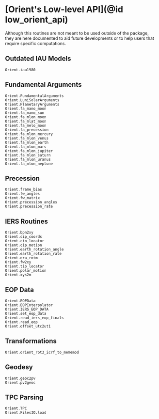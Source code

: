 # [Orient's Low-level API](@id low_orient_api)

Although this routines are not meant to be used outside of the package, they are here documented to aid future developments or to help users that require specific computations.

## Outdated IAU Models

```@docs
Orient.iau1980
```

## Fundamental Arguments 

```@docs 
Orient.FundamentalArguments
Orient.LuniSolarArguments
Orient.PlanetaryArguments
Orient.fa_mano_moon
Orient.fa_mano_sun
Orient.fa_mlon_moon
Orient.fa_mlat_moon
Orient.fa_melo_moon
Orient.fa_precession
Orient.fa_mlon_mercury
Orient.fa_mlon_venus
Orient.fa_mlon_earth
Orient.fa_mlon_mars
Orient.fa_mlon_jupiter
Orient.fa_mlon_saturn
Orient.fa_mlon_uranus
Orient.fa_mlon_neptune
```

## Precession

```@docs
Orient.frame_bias
Orient.fw_angles
Orient.fw_matrix
Orient.precession_angles
Orient.precession_rate
```

## IERS Routines

```@docs 
Orient.bpn2xy
Orient.cip_coords
Orient.cio_locator
Orient.cip_motion
Orient.earth_rotation_angle
Orient.earth_rotation_rate 
Orient.era_rotm
Orient.fw2xy
Orient.tio_locator
Orient.polar_motion
Orient.xys2m
```

## EOP Data

```@docs 
Orient.EOPData
Orient.EOPInterpolator
Orient.IERS_EOP_DATA
Orient.set_eop_data
Orient.read_iers_eop_finals 
Orient.read_eop 
Orient.offset_utc2ut1
```

## Transformations

```@docs 
Orient.orient_rot3_icrf_to_mememod
```

## Geodesy 

```@docs 
Orient.geoc2pv 
Orient.pv2geoc
```

## TPC Parsing 

```@docs 
Orient.TPC
Orient.FilesIO.load

```